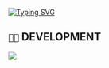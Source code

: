 [![Typing SVG](https://readme-typing-svg.demolab.com?font=Fira+Code&duration=3000&pause=500&color=00F706&vCenter=true&random=false&width=435&lines=name%3A+0dxplt;age%3A+19+-+country%3A+Italy;job%3A+%2F+-+studying+computer+science;seeking+the+truth)](https://git.io/typing-svg)

## `👨‍💻` DEVELOPMENT
[![](https://skillicons.dev/icons?i=c,cpp,ts,dart,python,js,bash,powershell,visualstudio,vscode,kali,windows,mysql,nextjs)](https://skillicons.dev)
